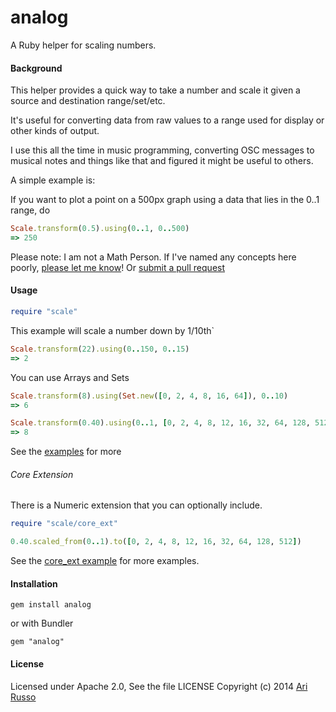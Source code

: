 # analog

A Ruby helper for scaling numbers.

#### Background

This helper provides a quick way to take a number and scale it given a source and destination range/set/etc.

It's useful for converting data from raw values to a range used for display or other kinds of output.

I use this all the time in music programming, converting OSC messages to musical notes and things like that and figured it might be useful to others.

A simple example is:

If you want to plot a point on a 500px graph using a data that lies in the 0..1 range, do

```ruby
Scale.transform(0.5).using(0..1, 0..500)
=> 250
```

Please note: I am not a Math Person.  If I've named any concepts here poorly, [please let me know](https://github.com/arirusso/analog/issues)!  Or [submit a pull request](https://github.com/arirusso/analog/pulls)

#### Usage

```ruby
require "scale"
```

This example will scale a number down by 1/10th`

```ruby
Scale.transform(22).using(0..150, 0..15)
=> 2

```

You can use Arrays and Sets
```ruby
Scale.transform(8).using(Set.new([0, 2, 4, 8, 16, 64]), 0..10)
=> 6

Scale.transform(0.40).using(0..1, [0, 2, 4, 8, 12, 16, 32, 64, 128, 512])
=> 8
```

See the [examples](https://github.com/arirusso/analog/tree/master/examples) for more

###### Core Extension

There is a Numeric extension that you can optionally include.

```ruby
require "scale/core_ext"

0.40.scaled_from(0..1).to([0, 2, 4, 8, 12, 16, 32, 64, 128, 512])

```

See the [core_ext example](https://github.com/arirusso/analog/blob/master/examples/core_ext.rb) for more examples.

#### Installation

    gem install analog
    
or with Bundler

    gem "analog"

#### License

Licensed under Apache 2.0, See the file LICENSE
Copyright (c) 2014 [Ari Russo](http://arirusso.com) 

